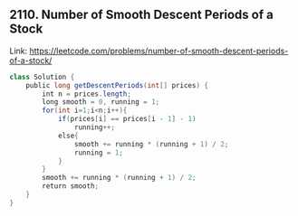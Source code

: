 ## 2110. Number of Smooth Descent Periods of a Stock
Link: https://leetcode.com/problems/number-of-smooth-descent-periods-of-a-stock/

```java
class Solution {
    public long getDescentPeriods(int[] prices) {
        int n = prices.length;
        long smooth = 0, running = 1;
        for(int i=1;i<n;i++){
            if(prices[i] == prices[i - 1] - 1)
                running++;
            else{
                smooth += running * (running + 1) / 2;
                running = 1;
            }
        }
        smooth += running * (running + 1) / 2;
        return smooth;
    }
}
```
